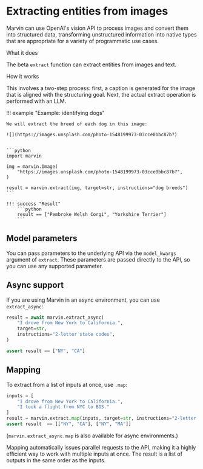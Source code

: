 # Extracting entities from images

Marvin can use OpenAI's vision API to process images and convert them into structured data, transforming unstructured information into native types that are appropriate for a variety of programmatic use cases.



<div class="admonition abstract">
  <p class="admonition-title">What it does</p>
  <p>
    The beta <code>extract</code> function can extract entities from images and text.
  </p>
</div>


<div class="admonition info">
  <p class="admonition-title">How it works</p>
  <p>
    
  This involves a two-step process: first, a caption is generated for the image that is aligned with the structuring goal. Next, the actual extract operation is performed with an LLM.

  </p>
</div>



!!! example "Example: identifying dogs"

    We will extract the breed of each dog in this image:

    ![](https://images.unsplash.com/photo-1548199973-03cce0bbc87b?)

    
    ```python
    import marvin
    
    img = marvin.Image(
        "https://images.unsplash.com/photo-1548199973-03cce0bbc87b?",
    )

    result = marvin.extract(img, target=str, instructions="dog breeds")
    ```

    !!! success "Result"
        ```python
        result == ["Pembroke Welsh Corgi", "Yorkshire Terrier"]
        ```    

## Model parameters
You can pass parameters to the underlying API via the `model_kwargs` argument of `extract`. These parameters are passed directly to the API, so you can use any supported parameter.


## Async support
If you are using Marvin in an async environment, you can use `extract_async`:
  
```python
result = await marvin.extract_async(
    "I drove from New York to California.",
    target=str,
    instructions="2-letter state codes",
) 

assert result == ["NY", "CA"]
```

## Mapping

To extract from a list of inputs at once, use `.map`:

```python
inputs = [
    "I drove from New York to California.",
    "I took a flight from NYC to BOS."
]
result = marvin.extract.map(inputs, target=str, instructions="2-letter state codes")
assert result  == [["NY", "CA"], ["NY", "MA"]]
```

(`marvin.extract_async.map` is also available for async environments.)

Mapping automatically issues parallel requests to the API, making it a highly efficient way to work with multiple inputs at once. The result is a list of outputs in the same order as the inputs.